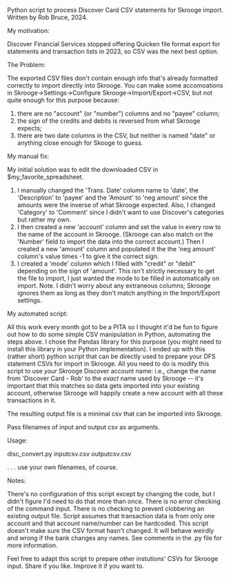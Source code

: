 Python script to process Discover Card CSV statements for Skrooge import.
Written by Rob Bruce, 2024.

My motivation: 

Discover Financial Services stopped offering Quicken file format export for statements and transaction lists in 2023, so CSV was the next best option. 

The Problem: 

The exported CSV files don't contain enough info that's already formatted correctly to import directly into Skrooge. You can make some accomoations in Skrooge->Settings->Configure Skrooge->Import/Export->CSV, but not quite enough for this purpose because: 

  1. there are no "account" (or "number") columns and no "payee" column; 
  2. the sign of the credits and debits is reversed from what Skrooge expects; 
  3. there are two date columns in the CSV, but neither is named "date" or anything close enough for Skooge to guess.

My manual fix:
  
My initial solution was to edit the downloaded CSV in $my_favorite_spreadsheet. 
  1. I manually changed the 'Trans. Date' column name to 'date', the 'Description' to 'payee' and the 'Amount' to 'neg amount' since the amounts were the inverse of what Skrooge expected. Also, I changed 'Category' to 'Comment' since I didn't want to use Discover's categories but rather my own. 
  2. I then created a new 'account' column and set the value in every row to the name of the account in Skrooge. (Skrooge can also match on the 'Number' field to import the data into the correct account.) Then I created a new 'amount' column and populated it the the 'neg amount' column's value times -1 to give it the correct sign. 
  3. I created a 'mode' column which I filled with "credit" or "debit" depending on the sign of 'amount'. This isn't strictly necessary to get the file to import, I just wanted the mode to be filled in automatically on import. 
  Note. I didn't worry about any extraneous columns; Skrooge ignores them as long as they don't match anything in the Import/Export settings.

My automated script:

All this work every month got to be a PITA so I thought it'd be fun to figure out how to do some simple CSV manipulation in Python, automating the steps above. I chose the Pandas library for this purpose (you might need to install this library in your Python implementation). I ended up with this (rather short) python script that can be directly used to prepare your DFS statement CSVs for import in Skrooge. All you need to do is modify this script to use _your_ Skrooge Discover account name: i.e., change the name from 'Discover Card - Rob' to the _exact_ name used by Skrooge -- it's important that this matches so data gets imported into your existing account, otherwise Skrooge will happily create a new account with all these transactions in it.

The resulting output file is a minimal csv that can be imported into Skrooge.

Pass filenames of input and output csv as arguments.

Usage:

  disc_convert.py inputcsv.csv outputcsv.csv

. . . use your own filenames, of course.

Notes:

There's no configuration of this script except by changing the code, but I didn't figure I'd need to do that more than once.
There is no error checking of the command input.
There is no checking to prevent clobbering an existing output file.
Script assumes that transaction data is from only one account and that account name/number can be hardcoded.
This script doesn't make sure the CSV format hasn't changed. It will behave weirdly and wrong if the bank changes any names.
See comments in the .py file for more information.

Feel free to adapt this script to prepare other instutions' CSVs for Skrooge input. Share if you like. Improve it if you want to.
